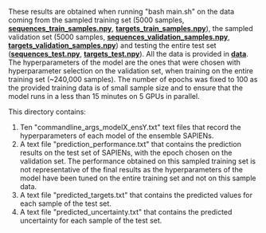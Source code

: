 These results are obtained when running "bash main.sh" on the data coming from the sampled training set (5000 samples, [**sequences_train_samples.npy**](../../../data/sequences_train_sample.npy), [**targets_train_samples.npy**](../../../data/targets_train_sample.npy)), the sampled validation set (5000 samples, [**sequences_validation_samples.npy**](../../../data/sequences_validation_sample.npy), [**targets_validation_samples.npy**](../../../data/targets_validation_sample.npy)) and testing the entire test set ([**sequences_test.npy**](../../../data/sequences_test.npy), [**targets_test.npy**](../../../data/targets_test.npy)). All the data is provided in [**data**](../../../data/). 
The hyperparameters of the model are the ones that were chosen with hyperparameter selection on the validation set, when training on the entire training set (~240,000 samples). The number of epochs was fixed to 100 as the provided training data is of small sample size and to ensure that the model runs in a less than 15 minutes on 5 GPUs in parallel. 

This directory contains:
1. Ten "commandline_args_modelX_ensY.txt" text files that record the hyperparameters of each model of the ensemble SAPIENs.
2. A text file "prediction_performance.txt" that contains the prediction results on the test set of SAPIENs, with the epoch chosen on the validation set. The performance obtained on this sampled training set is not representative of the final results as the hyperparameters of the model have been tuned on the entire training set and not on this sample data. 
3. A text file "predicted_targets.txt" that contains the predicted values for each sample of the test set. 
4. A text file "predicted_uncertainty.txt" that contains the predicted uncertainty for each sample of the test set. 
